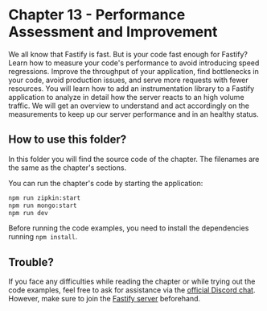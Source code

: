 # Chapter 13 - Performance Assessment and Improvement

We all know that Fastify is fast. But is your code fast enough for Fastify? Learn how to measure your code's performance to avoid introducing speed regressions. Improve the throughput of your application, find bottlenecks in your code, avoid production issues, and serve more requests with fewer resources. You will learn how to add an instrumentation library to a Fastify application to analyze in detail how the server reacts to an high volume traffic. We will get an overview to understand and act accordingly on the measurements to keep up our server performance and in an healthy status.

## How to use this folder?

In this folder you will find the source code of the chapter.
The filenames are the same as the chapter's sections.

You can run the chapter's code by starting the application:

```bash
npm run zipkin:start
npm run mongo:start
npm run dev
```

Before running the code examples, you need to install the dependencies running `npm install`.

## Trouble?

If you face any difficulties while reading the chapter or while trying out the code examples, feel free to ask for assistance via the [official Discord chat](https://discord.com/channels/725613461949906985/1096783084633985074).
However, make sure to join the [Fastify server](https://discord.gg/fastify) beforehand.
